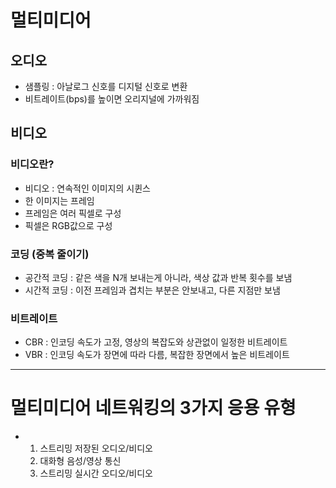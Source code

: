 # 멀티미디어
## 오디오
- 샘플링 : 아날로그 신호를 디지털 신호로 변환
- 비트레이트(bps)를 높이면 오리지널에 가까워짐
## 비디오
### 비디오란?
- 비디오 : 연속적인 이미지의 시퀸스
- 한 이미지는 프레임
- 프레임은 여러 픽셀로 구성
- 픽셀은 RGB값으로 구성
### 코딩 (중복 줄이기)
- 공간적 코딩 : 같은 색을 N개 보내는게 아니라, 색상 값과 반복 횟수를 보냄
- 시간적 코딩 : 이전 프레임과 겹치는 부분은 안보내고, 다른 지점만 보냄
### 비트레이트
- CBR : 인코딩 속도가 고정, 영상의 복잡도와 상관없이 일정한 비트레이트
- VBR : 인코딩 속도가 장면에 따라 다름, 복잡한 장면에서 높은 비트레이트

---

# 멀티미디어 네트워킹의 3가지 응용 유형
- 1. 스트리밍 저장된 오디오/비디오
  2. 대화형 음성/영상 통신
  3. 스트리밍 실시간 오디오/비디오

